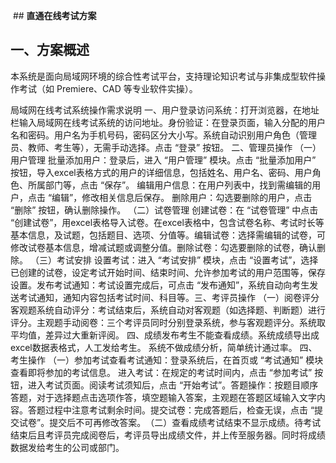  ## **直通在线考试方案**

## 一、方案概述

本系统是面向局域网环境的综合性考试平台，支持理论知识考试与非集成型软件操作考试（如 Premiere、CAD 等专业软件实操）。

局域网在线考试系统操作需求说明​
一、用户登录​
访问系统：打开浏览器，在地址栏输入局域网在线考试系统的访问地址。​
身份验证：在登录页面，输入分配的用户名和密码。用户名为手机号码，密码区分大小写。系统自动识别用户角色（管理员、教师、考生等），无需手动选择。点击 “登录” 按钮。​
二、管理员操作​
（一）用户管理​
批量添加用户：登录后，进入 “用户管理” 模块。点击 “批量添加用户” 按钮，导入excel表格方式的用户的详细信息，包括姓名、用户名、密码、用户角色、所属部门等，点击 “保存”。​
编辑用户信息：在用户列表中，找到需编辑的用户，点击 “编辑”，修改相关信息后保存。​
删除用户：勾选要删除的用户，点击 “删除” 按钮，确认删除操作。​
（二）试卷管理​
创建试卷：在 “试卷管理” 中点击 “创建试卷”，用excel表格导入试卷。在excel表格中，包含试卷名称、考试时长等基本信息，及试题，包括题目、选项、分值等。​
编辑试卷：选择需编辑的试卷，可修改试卷基本信息，增减试题或调整分值。​
删除试卷：勾选要删除的试卷，确认删除。​
（三）考试安排​
设置考试：进入 “考试安排” 模块，点击 “设置考试”，选择已创建的试卷，设定考试开始时间、结束时间、允许参加考试的用户范围等，保存设置。​
发布考试通知：考试设置完成后，可点击 “发布通知”，系统自动向考生发送考试通知，通知内容包括考试时间、科目等。​
三、考评员操作​
（一）阅卷评分​
客观题系统自动评分：考试结束后，系统自动对客观题（如选择题、判断题）进行评分。​
主观题手动阅卷：三个考评员同时分别登录系统，参与客观题评分。系统取平均值，差异过大重新评阅。
四、成绩发布​
考生不能查看成绩。系统成绩导出成excel数据表格式，人工发给考生。
系统不做成绩分析，简单统计通过率。​
四、考生操作​
（一）参加考试​
查看考试通知：登录系统后，在首页或 “考试通知” 模块查看即将参加的考试信息。​
进入考试：在规定的考试时间内，点击 “参加考试” 按钮，进入考试页面。阅读考试须知后，点击 “开始考试”。​
答题操作：按题目顺序答题，对于选择题点击选项作答，填空题输入答案，主观题在答题区域输入文字内容。答题过程中注意考试剩余时间。​
提交试卷：完成答题后，检查无误，点击 “提交试卷”。提交后不可再修改答案。​
（二）查看成绩​
考试结束不显示成绩。待考试结束后且考评员完成阅卷后，考评员导出成绩文件，并上传至服务器。​同时将成绩数据发给考生的公司或部门。